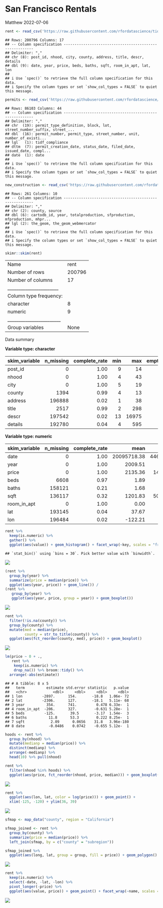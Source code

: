 San Francisco Rentals
================
Matthew
2022-07-06

``` r
rent <- read_csv('https://raw.githubusercontent.com/rfordatascience/tidytuesday/master/data/2022/2022-07-05/rent.csv')
```

    ## Rows: 200796 Columns: 17
    ## -- Column specification --------------------------------------------------------
    ## Delimiter: ","
    ## chr (8): post_id, nhood, city, county, address, title, descr, details
    ## dbl (9): date, year, price, beds, baths, sqft, room_in_apt, lat, lon
    ## 
    ## i Use `spec()` to retrieve the full column specification for this data.
    ## i Specify the column types or set `show_col_types = FALSE` to quiet this message.

``` r
permits <- read_csv('https://raw.githubusercontent.com/rfordatascience/tidytuesday/master/data/2022/2022-07-05/sf_permits.csv')
```

    ## Rows: 86103 Columns: 44
    ## -- Column specification --------------------------------------------------------
    ## Delimiter: ","
    ## chr  (19): permit_type_definition, block, lot, street_number_suffix, street_...
    ## dbl  (16): permit_number, permit_type, street_number, unit, number_of_existi...
    ## lgl   (1): tidf_compliance
    ## dttm  (7): permit_creation_date, status_date, filed_date, issued_date, compl...
    ## date  (1): date
    ## 
    ## i Use `spec()` to retrieve the full column specification for this data.
    ## i Specify the column types or set `show_col_types = FALSE` to quiet this message.

``` r
new_construction <- read_csv('https://raw.githubusercontent.com/rfordatascience/tidytuesday/master/data/2022/2022-07-05/new_construction.csv')
```

    ## Rows: 261 Columns: 10
    ## -- Column specification --------------------------------------------------------
    ## Delimiter: ","
    ## chr (2): county, source
    ## dbl (6): cartodb_id, year, totalproduction, sfproduction, mfproduction, mhpr...
    ## lgl (2): the_geom, the_geom_webmercator
    ## 
    ## i Use `spec()` to retrieve the full column specification for this data.
    ## i Specify the column types or set `show_col_types = FALSE` to quiet this message.

``` r
skimr::skim(rent)
```

|                                                  |        |
|:-------------------------------------------------|:-------|
| Name                                             | rent   |
| Number of rows                                   | 200796 |
| Number of columns                                | 17     |
| \_\_\_\_\_\_\_\_\_\_\_\_\_\_\_\_\_\_\_\_\_\_\_   |        |
| Column type frequency:                           |        |
| character                                        | 8      |
| numeric                                          | 9      |
| \_\_\_\_\_\_\_\_\_\_\_\_\_\_\_\_\_\_\_\_\_\_\_\_ |        |
| Group variables                                  | None   |

Data summary

**Variable type: character**

| skim_variable | n_missing | complete_rate | min |   max | empty | n_unique | whitespace |
|:--------------|----------:|--------------:|----:|------:|------:|---------:|-----------:|
| post_id       |         0 |          1.00 |   9 |    14 |     0 |   200796 |          0 |
| nhood         |         0 |          1.00 |   4 |    43 |     0 |      167 |          0 |
| city          |         0 |          1.00 |   5 |    19 |     0 |      104 |          0 |
| county        |      1394 |          0.99 |   4 |    13 |     0 |       10 |          0 |
| address       |    196888 |          0.02 |   1 |    38 |     0 |     2869 |          0 |
| title         |      2517 |          0.99 |   2 |   298 |     0 |   184961 |          0 |
| descr         |    197542 |          0.02 |  13 | 16975 |     0 |     3025 |          0 |
| details       |    192780 |          0.04 |   4 |   595 |     0 |     7667 |          0 |

**Variable type: numeric**

| skim_variable | n_missing | complete_rate |        mean |       sd |          p0 |         p25 |         p50 |        p75 |        p100 | hist  |
|:--------------|----------:|--------------:|------------:|---------:|------------:|------------:|------------:|-----------:|------------:|:------|
| date          |         0 |          1.00 | 20095718.38 | 44694.07 | 20000902.00 | 20050227.00 | 20110924.00 | 20120805.0 | 20180717.00 | ▁▇▁▆▃ |
| year          |         0 |          1.00 |     2009.51 |     4.48 |     2000.00 |     2005.00 |     2011.00 |     2012.0 |     2018.00 | ▁▇▁▆▃ |
| price         |         0 |          1.00 |     2135.36 |  1427.75 |      220.00 |     1295.00 |     1800.00 |     2505.0 |    40000.00 | ▇▁▁▁▁ |
| beds          |      6608 |          0.97 |        1.89 |     1.08 |        0.00 |        1.00 |        2.00 |        3.0 |       12.00 | ▇▂▁▁▁ |
| baths         |    158121 |          0.21 |        1.68 |     0.69 |        1.00 |        1.00 |        2.00 |        2.0 |        8.00 | ▇▁▁▁▁ |
| sqft          |    136117 |          0.32 |     1201.83 |  5000.22 |       80.00 |      750.00 |     1000.00 |     1360.0 |   900000.00 | ▇▁▁▁▁ |
| room_in_apt   |         0 |          1.00 |        0.00 |     0.04 |        0.00 |        0.00 |        0.00 |        0.0 |        1.00 | ▇▁▁▁▁ |
| lat           |    193145 |          0.04 |       37.67 |     0.35 |       33.57 |       37.40 |       37.76 |       37.8 |       40.43 | ▁▁▅▇▁ |
| lon           |    196484 |          0.02 |     -122.21 |     0.78 |     -123.20 |     -122.42 |     -122.26 |     -122.0 |      -74.20 | ▇▁▁▁▁ |

``` r
rent %>% 
  keep(is.numeric) %>% 
  gather() %>% 
  ggplot(aes(value)) + geom_histogram() + facet_wrap(~key, scales = "free")
```

    ## `stat_bin()` using `bins = 30`. Pick better value with `binwidth`.

![](San-Fransisco-Rentals_files/figure-gfm/unnamed-chunk-3-1.png)<!-- -->

``` r
(rent %>% 
  group_by(year) %>% 
  summarize(price = median(price)) %>% 
  ggplot(aes(year, price)) + geom_line()) /
(rent %>% 
   group_by(year) %>% 
   ggplot(aes(year, price, group = year)) + geom_boxplot())
```

![](San-Fransisco-Rentals_files/figure-gfm/unnamed-chunk-4-1.png)<!-- -->

``` r
rent %>% 
  filter(!is.na(county)) %>% 
  group_by(county) %>% 
  mutate(med = median(price),
         county = str_to_title(county)) %>% 
  ggplot(aes(fct_reorder(county, med), price)) + geom_boxplot()
```

![](San-Fransisco-Rentals_files/figure-gfm/unnamed-chunk-5-1.png)<!-- -->

``` r
lm(price ~ 0 + ., 
   rent %>% 
    keep(is.numeric) %>% 
    drop_na()) %>% broom::tidy() %>% 
  arrange(-abs(estimate))
```

    ## # A tibble: 8 x 5
    ##   term          estimate std.error statistic   p.value
    ##   <chr>            <dbl>     <dbl>     <dbl>     <dbl>
    ## 1 lon         -2897.      154.       -18.8   1.06e- 72
    ## 2 lat         -2306.      127.       -18.1   5.11e- 68
    ## 3 year          354.      741.         0.478 6.33e-  1
    ## 4 room_in_apt  -206.      327.        -0.631 5.28e-  1
    ## 5 beds         -125.       39.5       -3.17  1.54e-  3
    ## 6 baths          11.8      53.3        0.222 8.25e-  1
    ## 7 sqft            2.09      0.0656    31.8   3.96e-180
    ## 8 date           -0.0486    0.0742    -0.655 5.12e-  1

``` r
hoods <- rent %>% 
  group_by(nhood) %>%
  mutate(medianp = median(price)) %>%
  distinct(medianp) %>% 
  arrange(-medianp) %>% 
  head(10) %>% pull(nhood)

rent %>% 
  filter(nhood %in% hoods) %>% 
  ggplot(aes(price, fct_reorder(nhood, price, median))) + geom_boxplot()
```

![](San-Fransisco-Rentals_files/figure-gfm/unnamed-chunk-7-1.png)<!-- -->

``` r
rent %>% 
  ggplot(aes(lon, lat, color = log(price))) + geom_point() +
  xlim(-125, -120) + ylim(36, 39)
```

![](San-Fransisco-Rentals_files/figure-gfm/unnamed-chunk-8-1.png)<!-- -->

``` r
sfmap <- map_data("county", region = "California")

sfmap_joined <- rent %>% 
  group_by(county) %>% 
  summarize(price = median(price)) %>% 
  left_join(sfmap, by = c("county" = "subregion"))
```

``` r
sfmap_joined %>% 
  ggplot(aes(long, lat, group = group, fill = price)) + geom_polygon()
```

![](San-Fransisco-Rentals_files/figure-gfm/unnamed-chunk-9-1.png)<!-- -->

``` r
rent %>% 
  keep(is.numeric) %>% 
  select(-date, -lat, -lon) %>% 
  pivot_longer(-price) %>% 
  ggplot(aes(value, price)) + geom_point() + facet_wrap(~name, scales = "free")
```

![](San-Fransisco-Rentals_files/figure-gfm/unnamed-chunk-10-1.png)<!-- -->
